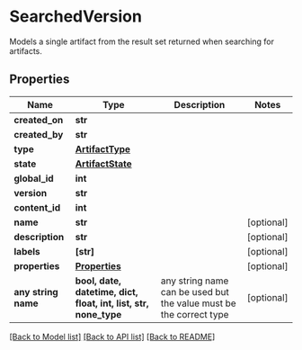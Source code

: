 # SearchedVersion

Models a single artifact from the result set returned when searching for artifacts.

## Properties
Name | Type | Description | Notes
------------ | ------------- | ------------- | -------------
**created_on** | **str** |  | 
**created_by** | **str** |  | 
**type** | [**ArtifactType**](ArtifactType.md) |  | 
**state** | [**ArtifactState**](ArtifactState.md) |  | 
**global_id** | **int** |  | 
**version** | **str** |  | 
**content_id** | **int** |  | 
**name** | **str** |  | [optional] 
**description** | **str** |  | [optional] 
**labels** | **[str]** |  | [optional] 
**properties** | [**Properties**](Properties.md) |  | [optional] 
**any string name** | **bool, date, datetime, dict, float, int, list, str, none_type** | any string name can be used but the value must be the correct type | [optional]

[[Back to Model list]](../README.md#documentation-for-models) [[Back to API list]](../README.md#documentation-for-api-endpoints) [[Back to README]](../README.md)


